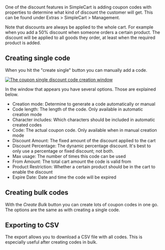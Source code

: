 One of the discount features in SimpleCart is adding coupon codes with properties to determine what kind of discount the customer will get. This can be found under Extras > SimpleCart > Management.   

Note that discounts are always be applied to the whole cart. For example when you add a 50% discount when someone orders a certain product. The discount will be applied to all goods they order, at least when the required product is added.

## Creating single code

When you hit the "create single" button you can manually add a code.

 [ ![The coupon single discount code creation window](https://assets.modmore.com/uploads/2015/12/coupons_create_win_single.png)](https://assets.modmore.com/uploads/2015/12/coupons_create_win_single.png "The coupon single discount code creation window")

In the window that appears you have several options. Those are explained below.

- Creation mode: Determine to generate a code automatically or manual
- Code length: The length of the code. Only available in automatic creation mode
- Character includes: Which characters should be included in automatic created codes
- Code: The actual coupon code. Only available when in manual creation mode
- Discount Amount: The fixed amount of the discount applied to the cart
- Discount Percentage: The dynamic percentage discount. It's best to only use a percentage or fixed discount; not both. 
- Max usage: The number of times this code can be used
- From Amount: The total cart amount the code is valid from
- Product Restriction: Whether a certain product should be in the cart to enable the discount
- Expire Date: Date and time the code will be expired

## Creating bulk codes

With the _Create Bulk_ button you can create lots of coupon codes in one go. The options are the same as with creating a single code. 

## Exporting to CSV

The export allows you to download a CSV file with all codes. This is especially useful after creating codes in bulk. 

